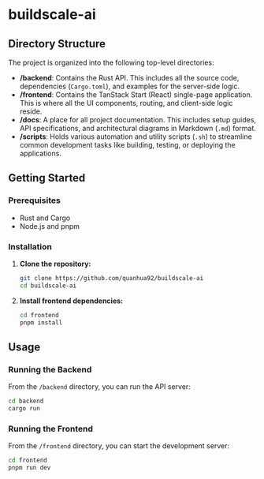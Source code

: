 # buildscale-ai

## Directory Structure

The project is organized into the following top-level directories:

-   **/backend**: Contains the Rust API. This includes all the source code, dependencies (`Cargo.toml`), and examples for the server-side logic.
-   **/frontend**: Contains the TanStack Start (React) single-page application. This is where all the UI components, routing, and client-side logic reside.
-   **/docs**: A place for all project documentation. This includes setup guides, API specifications, and architectural diagrams in Markdown (`.md`) format.
-   **/scripts**: Holds various automation and utility scripts (`.sh`) to streamline common development tasks like building, testing, or deploying the applications.

## Getting Started

### Prerequisites

-   Rust and Cargo
-   Node.js and pnpm

### Installation

1.  **Clone the repository:**

    ```bash
    git clone https://github.com/quanhua92/buildscale-ai
    cd buildscale-ai
    ```

2.  **Install frontend dependencies:**
    ```bash
    cd frontend
    pnpm install
    ```

## Usage

### Running the Backend

From the `/backend` directory, you can run the API server:

```bash
cd backend
cargo run
```

### Running the Frontend

From the `/frontend` directory, you can start the development server:

```bash
cd frontend
pnpm run dev
```
